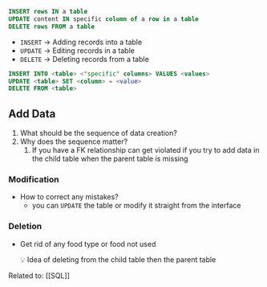 ```SQL
INSERT rows IN a table
UPDATE content IN specific column of a row in a table
DELETE rows FROM a table
```

- `INSERT` → Adding records into a table
- `UPDATE` → Editing records in a table
- `DELETE` → Deleting records from a table
```SQL
INSERT INTO <table> <"specific" columns> VALUES <values>
UPDATE <table> SET <column> = <value>
DELETE FROM <table>
```

## Add Data
1. What should be the sequence of data creation?
2. Why does the sequence matter?
    1. If you have a FK relationship can get violated if you try to add data in the child table when the parent table is missing

### Modification
- How to correct any mistakes?
    - you can `UPDATE` the table or modify it straight from the interface

### Deletion
- Get rid of any food type or food not used

    <aside> 💡 Idea of deleting from the child table then the parent table
    </aside>

Related to: [[SQL]]
